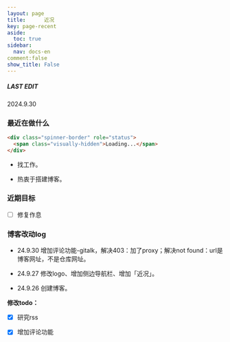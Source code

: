 ```yaml
---
layout: page
title:      近况
key: page-recent
aside:
  toc: true
sidebar:
  nav: docs-en
comment:false
show_title: False
---
```




<div class="card">
  <div class="card__content">
    <div class="card__header">
      <h5>LAST EDIT</h5>
    </div>
    <p>2024.9.30</p>
  </div>
</div>



### 最近在做什么

```html
<div class="spinner-border" role="status">
  <span class="visually-hidden">Loading...</span>
</div>
```

- 找工作。

- 热衷于搭建博客。

### 近期目标

- [ ] 修复作息

### 博客改动log

- 24.9.30 增加评论功能-gitalk，解决403：加了proxy；解决not found：url是博客网址，不是仓库网址。

- 24.9.27 修改logo、增加侧边导航栏、增加「近况」。

- 24.9.26 创建博客。

**修改todo：**

- [x] 研究rss
- [x] 增加评论功能

